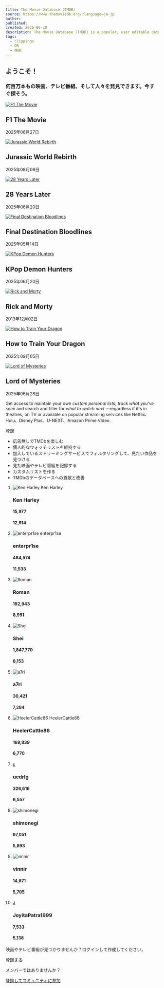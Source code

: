 ```yaml
---
title: The Movie Database (TMDB)
source: https://www.themoviedb.org/?language=ja-jp
author: 
published: 
created: 2025-06-30
description: The Movie Database (TMDB) is a popular, user editable database for movies and TV shows.
tags:
  - clippings
  - DB
  - 映画
---
```

## ようこそ！

### 何百万本もの映画、テレビ番組、そして人々を発見できます。今すぐ探そう。

[![F1 The Movie](https://media.themoviedb.org/t/p/w220_and_h330_face/6H6p82aWQFEKEuVUiZll6JxV8Ft.jpg)](https://www.themoviedb.org/movie/911430-f1-the-movie?language=ja-jp "F1 The Movie")

## F1 The Movie

2025年06月27日

[![Jurassic World Rebirth](https://media.themoviedb.org/t/p/w220_and_h330_face/skSoZMossoIYvzOf2UnaWqLscJl.jpg)](https://www.themoviedb.org/movie/1234821-jurassic-world-rebirth?language=ja-jp "Jurassic World Rebirth")

## Jurassic World Rebirth

2025年08月08日

[![28 Years Later](https://media.themoviedb.org/t/p/w220_and_h330_face/361hRZoG91Nw6qXaIKuGoogQjix.jpg)](https://www.themoviedb.org/movie/1100988-28-years-later?language=ja-jp "28 Years Later")

## 28 Years Later

2025年06月20日

[![Final Destination Bloodlines](https://media.themoviedb.org/t/p/w220_and_h330_face/6WxhEvFsauuACfv8HyoVX6mZKFj.jpg)](https://www.themoviedb.org/movie/574475-final-destination-bloodlines?language=ja-jp "Final Destination Bloodlines")

## Final Destination Bloodlines

2025年05月14日

[![KPop Demon Hunters](https://media.themoviedb.org/t/p/w220_and_h330_face/jfS5KEfiwsS35ieZvdUdJKkwLlZ.jpg)](https://www.themoviedb.org/movie/803796-kpop-demon-hunters?language=ja-jp "KPop Demon Hunters")

## KPop Demon Hunters

2025年06月20日

[![Rick and Morty](https://media.themoviedb.org/t/p/w220_and_h330_face/WGRQ8FpjkDTzivQJ43t94bOuY0.jpg)](https://www.themoviedb.org/tv/60625-rick-and-morty?language=ja-jp "Rick and Morty")

## Rick and Morty

2013年12月02日

[![How to Train Your Dragon](https://media.themoviedb.org/t/p/w220_and_h330_face/q5pXRYTycaeW6dEgsCrd4mYPmxM.jpg)](https://www.themoviedb.org/movie/1087192-how-to-train-your-dragon?language=ja-jp "How to Train Your Dragon")

## How to Train Your Dragon

2025年09月05日

[![Lord of Mysteries](https://media.themoviedb.org/t/p/w220_and_h330_face/3ExUZSJVxzKpdg6TGCqb2IgeRzB.jpg)](https://www.themoviedb.org/tv/232230?language=ja-jp "Lord of Mysteries")

## Lord of Mysteries

2025年06月28日

Get access to maintain your own *custom personal lists*, *track what you've seen* and search and filter for *what to watch next* —regardless if it's in theatres, on TV or available on popular streaming services like Netflix、Hulu、Disney Plus、U-NEXT、Amazon Prime Video.

[登録](https://www.themoviedb.org/signup?language=ja-jp)

- 広告無しでTMDbを楽しむ
- 個人的なウォッチリストを維持する
- 加入しているストリーミングサービスでフィルタリングして、見たい作品を見つける
- 見た映画やテレビ番組を記録する
- カスタムリストを作る
- TMDbのデータベースへの貢献と改善

1. ![Ken Harley](https://media.themoviedb.org/t/p/w64_and_h64_face/hCDPeopi4RMTBaNmMNTdY4GjclD.jpg)
	Ken Harley
	### Ken Harley
	#### 15,977
	#### 12,914
2. ![enterpr1se](https://secure.gravatar.com/avatar/8f6f31bbc98ea54ac6d193f257020a1e.jpg?s=64)
	enterpr1se
	### enterpr1se
	#### 484,574
	#### 11,533
3. ![Roman](https://media.themoviedb.org/t/p/w64_and_h64_face/whbwwvLYY1aaOAFgF4faENCChSY.jpg)
	### Roman
	#### 192,943
	#### 8,951
4. ![Shei](https://media.themoviedb.org/t/p/w64_and_h64_face/5BvxGhRE7yjtbHCXgrTxPk9hBXp.jpg)
	### Shei
	#### 1,847,770
	#### 8,153
5. ![a7ri](https://media.themoviedb.org/t/p/w64_and_h64_face/z8DRQdWQc5ItQVauWKwe9Utvwi.jpg)
	### a7ri
	#### 30,421
	#### 7,294
6. ![HeelerCattle86](https://media.themoviedb.org/t/p/w64_and_h64_face/9Cf9mMHfdANzIm8lLeZjH6jJMy.png)
	HeelerCattle86
	### HeelerCattle86
	#### 169,839
	#### 6,770
7. [u](https://www.themoviedb.org/u/ucdrlg?language=ja-jp)
	### ucdrlg
	#### 326,616
	#### 6,557
8. ![shimonegi](https://media.themoviedb.org/t/p/w64_and_h64_face/4M9ZVTl9PuKMZk4nQXX2mHxd9Bm.png)
	### shimonegi
	#### 97,051
	#### 5,893
9. ![vinnir](https://secure.gravatar.com/avatar/a700234f12984100c3bc8b6391d26795.jpg?s=64)
	### vinnir
	#### 14,671
	#### 5,705
10. [J](https://www.themoviedb.org/u/JoyitaPatra1999?language=ja-jp)
	### JoyitaPatra1999
	#### 7,533
	#### 5,138

映画やテレビ番組が見つかりませんか？ログインして作成してください。

[登録する](https://www.themoviedb.org/signup?language=ja-jp)

メンバーではありませんか？

[登録してコミュニティに参加](https://www.themoviedb.org/signup?language=ja-jp)